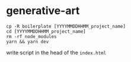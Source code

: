# generative-art

```
cp -R boilerplate [YYYYMMDDHHMM_project_name]
cd [YYYYMMDDHHMM_project_name]
rm -rf node_modules
yarn && yarn dev
```

write script in the head of the `index.html`

